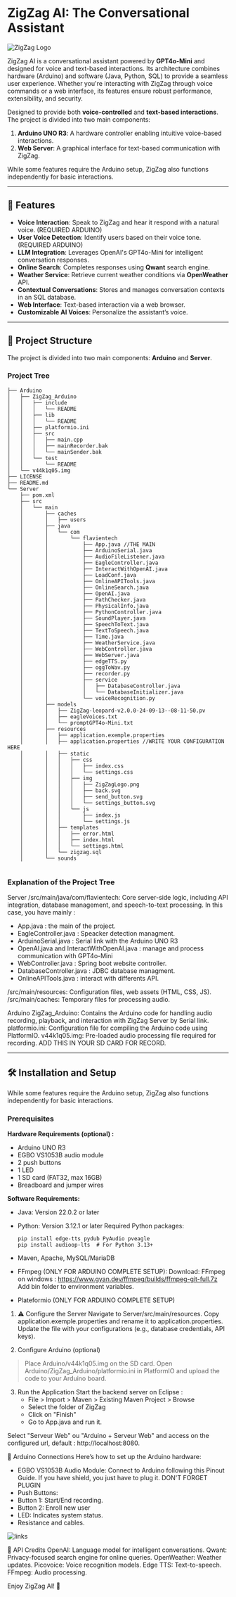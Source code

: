 # ZigZag AI: The Conversational Assistant

![ZigZag Logo](Server/src/main/resources/static/img/ZigZagLogo.png)

ZigZag AI is a conversational assistant powered by **GPT4o-Mini** and designed for voice and text-based interactions. Its architecture combines hardware (Arduino) and software (Java, Python, SQL) to provide a seamless user experience. Whether you're interacting with ZigZag through voice commands or a web interface, its features ensure robust performance, extensibility, and security.

Designed to provide both **voice-controlled** and **text-based interactions**. The project is divided into two main components:  

1. **Arduino UNO R3**: A hardware controller enabling intuitive voice-based interactions.  
2. **Web Server**: A graphical interface for text-based communication with ZigZag.

While some features require the Arduino setup, ZigZag also functions independently for basic interactions.  

---

## 🌟 Features

- **Voice Interaction**: Speak to ZigZag and hear it respond with a natural voice. (REQUIRED ARDUINO)
- **User Voice Detection**: Identify users based on their voice tone.  (REQUIRED ARDUINO)
- **LLM Integration**: Leverages OpenAI's GPT4o-Mini for intelligent conversation responses.
- **Online Search**: Completes responses using **Qwant** search engine.
- **Weather Service**: Retrieve current weather conditions via **OpenWeather** API.
- **Contextual Conversations**: Stores and manages conversation contexts in an SQL database.
- **Web Interface**: Text-based interaction via a web browser.
- **Customizable AI Voices**: Personalize the assistant’s voice.

---

## 📂 Project Structure

The project is divided into two main components: **Arduino** and **Server**.

### Project Tree

```plaintext
├── Arduino
│   ├── ZigZag_Arduino
│   │   ├── include
│   │   │   └── README
│   │   ├── lib
│   │   │   └── README
│   │   ├── platformio.ini
│   │   ├── src
│   │   │   ├── main.cpp
│   │   │   ├── mainRecorder.bak
│   │   │   └── mainSender.bak
│   │   └── test
│   │       └── README
│   └── v44k1q05.img
├── LICENSE
├── README.md
└── Server
    ├── pom.xml
    ├── src
    │   └── main
    │       ├── caches
    │       │   ├── users
    │       ├── java
    │       │   └── com
    │       │       └── flavientech
    │       │           ├── App.java //THE MAIN
    │       │           ├── ArduinoSerial.java
    │       │           ├── AudioFileListener.java
    │       │           ├── EagleController.java
    │       │           ├── InteractWithOpenAI.java
    │       │           ├── LoadConf.java
    │       │           ├── OnlineAPITools.java
    │       │           ├── OnlineSearch.java
    │       │           ├── OpenAI.java
    │       │           ├── PathChecker.java
    │       │           ├── PhysicalInfo.java
    │       │           ├── PythonController.java
    │       │           ├── SoundPlayer.java
    │       │           ├── SpeechToText.java
    │       │           ├── TextToSpeech.java
    │       │           ├── Time.java
    │       │           ├── WeatherService.java
    │       │           ├── WebController.java
    │       │           ├── WebServer.java
    │       │           ├── edgeTTS.py
    │       │           ├── oggToWav.py
    │       │           ├── recorder.py
    │       │           ├── service
    │       │           │   ├── DatabaseController.java
    │       │           │   └── DatabaseInitializer.java
    │       │           └── voiceRecognition.py
    │       ├── models
    │       │   ├── ZigZag-leopard-v2.0.0-24-09-13--08-11-50.pv
    │       │   ├── eagleVoices.txt
    │       │   └── promptGPT4o-Mini.txt
    │       ├── resources
    │       │   ├── application.exemple.properties
    │       │   ├── application.properties //WRITE YOUR CONFIGURATION HERE
    │       │   ├── static
    │       │   │   ├── css
    │       │   │   │   ├── index.css
    │       │   │   │   └── settings.css
    │       │   │   ├── img
    │       │   │   │   ├── ZigZagLogo.png
    │       │   │   │   ├── back.svg
    │       │   │   │   ├── send_button.svg
    │       │   │   │   └── settings_button.svg
    │       │   │   └── js
    │       │   │       ├── index.js
    │       │   │       └── settings.js
    │       │   ├── templates
    │       │   │   ├── error.html
    │       │   │   ├── index.html
    │       │   │   └── settings.html
    │       │   └── zigzag.sql
    │       └── sounds


```
### Explanation of the Project Tree

Server
/src/main/java/com/flavientech: Core server-side logic, including API integration, database management, and speech-to-text processing.
In this case, you have mainly : 
- App.java : the main of the project.
- EagleController.java : Speacker detection managment.
- ArduinoSerial.java : Serial link with the Arduino UNO R3
- OpenAI.java and InteractWithOpenAI.java : manage and process  communication with GPT4o-Mini
- WebController.java : Spring boot website controller.
- DatabaseController.java : JDBC database managment.
- OnlineAPITools.java : interact with differents API.

/src/main/resources: Configuration files, web assets (HTML, CSS, JS).
/src/main/caches: Temporary files for processing audio.


Arduino
ZigZag_Arduino: Contains the Arduino code for handling audio recording, playback, and interaction with ZigZag Server by Serial link.
platformio.ini: Configuration file for compiling the Arduino code using PlatformIO.
v44k1q05.img: Pre-loaded audio processing file required for recording. ADD THIS IN YOUR SD CARD FOR RECORD.


---

## 🛠️ Installation and Setup

While some features require the Arduino setup, ZigZag also functions independently for basic interactions.  

### Prerequisites
**Hardware Requirements (optional) :**
- Arduino UNO R3
- EGBO VS1053B audio module
- 2 push buttons
- 1 LED
- 1 SD card (FAT32, max 16GB)
- Breadboard and jumper wires

**Software Requirements:**
- Java: Version 22.0.2 or later
- Python: Version 3.12.1 or later
    Required Python packages:
    
    ```plaintext
    pip install edge-tts pydub PyAudio pveagle
    pip install audioop-lts  # For Python 3.13+
    ```

- Maven, Apache, MySQL/MariaDB
- FFmpeg (ONLY FOR ARDUINO COMPLETE SETUP):
    Download: FFmpeg on windows : https://www.gyan.dev/ffmpeg/builds/ffmpeg-git-full.7z
    Add bin folder to environment variables.

- Plateformio (ONLY FOR ARDUINO COMPLETE SETUP)

1. ⚠️ Configure the Server
Navigate to Server/src/main/resources.
Copy application.exemple.properties and rename it to application.properties.
Update the file with your configurations (e.g., database credentials, API keys).

2. Configure Arduino (optional)
> Place  Arduino/v44k1q05.img on the SD card.
> Open Arduino/ZigZag_Arduino/platformio.ini in PlatformIO and upload the code to your Arduino board.

3. Run the Application
Start the backend server on Eclipse :
    - File > Import > Maven > Existing Maven Project > Browse 
    - Select the folder of ZigZag
    - Click on "Finish"
    - Go to App.java and run it.

Select "Serveur Web" ou "Arduino + Serveur Web" and access on the configured url, default : http://localhost:8080.

🤖 Arduino Connections
Here’s how to set up the Arduino hardware:

- EGBO VS1053B Audio Module:
    Connect to Arduino following this Pinout Guide. If you have shield, you just have to plug it. DON'T FORGET PLUGIN
- Push Buttons:
- Button 1: Start/End recording.
- Button 2: Enroll new user
- LED: Indicates system status.
- Resistance and cables.

![links](https://github.com/user-attachments/assets/ccf79922-ece2-4f68-b99e-373805b47cbf)

📜 API Credits
OpenAI: Language model for intelligent conversations.
Qwant: Privacy-focused search engine for online queries.
OpenWeather: Weather updates.
Picovoice: Voice recognition models.
Edge TTS: Text-to-speech.
FFmpeg: Audio processing.

Enjoy ZigZag AI! 🚀
